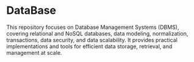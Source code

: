 # DataBase
This repository focuses on Database Management Systems (DBMS), covering relational and NoSQL databases, data modeling, normalization, transactions, data security, and data scalability. It provides practical implementations and tools for efficient data storage, retrieval, and management at scale.
